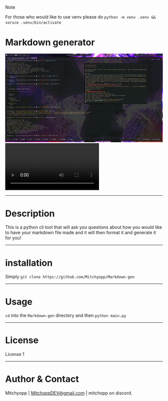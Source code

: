 > [!NOTE]
> For those who would like to use venv please do `python -m venv .venv && soruce .venv/bin/activate`

# Markdown generator

![Demo](https://raw.githubusercontent.com/Mitchyopp/Markdown-gen/main/assets/readme.gif)
![Demo](https://raw.githubusercontent.com/Mitchyopp/Markdown-gen/main/assets/readme.mp4)

---

# Description
This is a python cli tool that will ask you questions about how you would like to have your markdown file made and it will then format it and generate it for you!

---

# installation
Simply `git clone https://github.com/Mitchyopp/Markdown-gen`

---

# Usage
`cd` into the `Markdown-gen` directory and then `python main.py`

---

# License
License 1

---

# Author & Contact
Mitchyopp | MitchoppDEV@gmail.com | mitchopp on discord.
